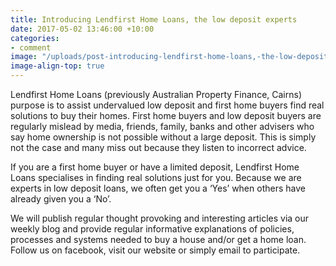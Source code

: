 ```yaml
---
title: Introducing Lendfirst Home Loans, the low deposit experts
date: 2017-05-02 13:46:00 +10:00
categories:
- comment
image: "/uploads/post-introducing-lendfirst-home-loans,-the-low-deposit-experts.jpg"
image-align-top: true
---
```


Lendfirst Home Loans (previously Australian Property Finance, Cairns) purpose is to assist undervalued low deposit and first home buyers find real solutions to buy their homes. First home buyers and low deposit buyers are regularly mislead by media, friends, family, banks and other advisers who say home ownership is not possible without a large deposit. This is simply not the case and many miss out because they listen to incorrect advice.

If you are a first home buyer or have a limited deposit, Lendfirst Home Loans specialises in finding real solutions just for you.  Because we are experts in low deposit loans, we often get you a ‘Yes’ when others have already given you a ‘No’.

We will publish regular thought provoking and interesting articles via our weekly blog and provide regular informative explanations of policies, processes and systems needed to buy a house and/or get a home loan.  Follow us on facebook, visit our website or simply email to participate.
